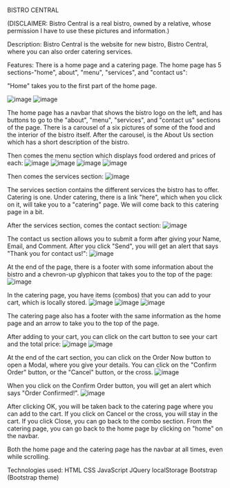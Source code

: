 BISTRO CENTRAL

(DISCLAIMER: Bistro Central is a real bistro, owned by a relative, whose permission I have to use these pictures and information.)

Description: Bistro Central is the website for new bistro, Bistro Central, where you can also order catering services.

Features:
There is a home page and a catering page.
The home page has 5 sections-"home", about", "menu", "services", and "contact us":

"Home" takes you to the first part of the home page.

![image](https://user-images.githubusercontent.com/43327790/47950887-88955d00-df83-11e8-84de-f615afa2011b.png)
![image](https://user-images.githubusercontent.com/43327790/47950907-ce522580-df83-11e8-92df-be47794dbbeb.png)
 
The home page has a navbar that shows the bistro logo on the left, and has buttons to go to the "about", "menu", "services", and "contact us" sections of the page.
There is a carousel of a six pictures of some of the food and the interior of the bistro itself.
After the carousel, is the About Us section which has a short description of the bistro. 

Then comes the menu section which displays food ordered and prices of each:
![image](https://user-images.githubusercontent.com/43327790/47950974-bdee7a80-df84-11e8-8c6c-2c4589e85c76.png)
![image](https://user-images.githubusercontent.com/43327790/47950985-dd85a300-df84-11e8-8691-9f13441d16bb.png)
![image](https://user-images.githubusercontent.com/43327790/47950998-fb530800-df84-11e8-8671-5d9b9e913615.png)
![image](https://user-images.githubusercontent.com/43327790/47951008-158ce600-df85-11e8-977e-8f1482eb26c2.png)

Then comes the services section:
![image](https://user-images.githubusercontent.com/43327790/47951024-4a00a200-df85-11e8-9bea-8209068191a2.png)

The services section contains the different services the bistro has to offer. Catering is one. Under catering, there is a link "here", which when you click on it, will take you to a "catering" page. We will come back to this catering page in a bit.

After the services section, comes the contact section:
![image](https://user-images.githubusercontent.com/43327790/47951071-e034c800-df85-11e8-9b2e-dd09c15444fd.png)

The contact us section allows you to submit a form after giving your Name, Email, and Comment. After you click "Send", you will get an alert that says "Thank you for contact us!":
![image](https://user-images.githubusercontent.com/43327790/47951104-520d1180-df86-11e8-941c-b9c68b14c542.png)

At the end of the page, there is a footer with some information about the bistro and a chevron-up glyphicon that takes you to the top of the page:
![image](https://user-images.githubusercontent.com/43327790/48175324-b2f56a80-e335-11e8-9927-8cb6051e8b10.png)


In the catering page, you have items (combos) that you can add to your cart, which is locally stored.
![image](https://user-images.githubusercontent.com/43327790/47952204-d31fd500-df95-11e8-9c30-0c395b7d5a13.png)
![image](https://user-images.githubusercontent.com/43327790/47952220-04000a00-df96-11e8-8892-3fa6db90c167.png)
![image](https://user-images.githubusercontent.com/43327790/47952225-23973280-df96-11e8-8486-bac6ba58782a.png)

The catering page also has a footer with the same information as the home page and an arrow to take you to the top of the page. 

After adding to your cart, you can click on the cart button to see your cart and the total price:
![image](https://user-images.githubusercontent.com/43327790/47952245-6eb14580-df96-11e8-88b0-34f59429f635.png)
![image](https://user-images.githubusercontent.com/43327790/47952248-85579c80-df96-11e8-830d-64d325187d5e.png)

At the end of the cart section, you can click on the Order Now button to open a Modal, where you give your details. You can click on the "Confirm Order" button, or the "Cancel" button, or the cross.
![image](https://user-images.githubusercontent.com/43327790/47952262-b1731d80-df96-11e8-8562-629c6f159090.png)

When you click on the Confirm Order button, you will get an alert which says "Order Confirmed!".
![image](https://user-images.githubusercontent.com/43327790/47955432-417a8c80-dfc2-11e8-9991-653bf768fca1.png)

After clicking OK, you will be taken back to the catering page where you can add to the cart. If you click on Cancel or the cross, you will stay in the cart. If you click Close, you can go back to the combo section.
From the catering page, you can go back to the home page by clicking on "home" on the navbar.

Both the home page and the catering page has the navbar at all times, even while scrolling.

Technologies used:
HTML
CSS
JavaScript
JQuery
localStorage
Bootstrap (Bootstrap theme)